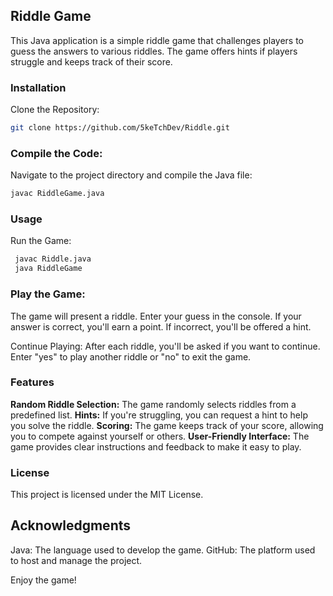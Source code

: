 ## Riddle Game
This Java application is a simple riddle game that challenges players to guess the answers to various riddles. The game offers hints if players struggle and keeps track of their score.

### Installation
Clone the Repository:
```Bash
git clone https://github.com/5keTchDev/Riddle.git
```

### Compile the Code:
Navigate to the project directory and compile the Java file:

```Bash
javac RiddleGame.java
```

### Usage
Run the Game:
````Bash
 javac Riddle.java
 java RiddleGame
````

### Play the Game:
The game will present a riddle. Enter your guess in the console. If your answer is correct, you'll earn a point. If incorrect, you'll be offered a hint.

Continue Playing:
After each riddle, you'll be asked if you want to continue. Enter "yes" to play another riddle or "no" to exit the game.

### Features
**Random Riddle Selection:** The game randomly selects riddles from a predefined list.
**Hints:** If you're struggling, you can request a hint to help you solve the riddle.
**Scoring:** The game keeps track of your score, allowing you to compete against yourself or others.
**User-Friendly Interface:** The game provides clear instructions and feedback to make it easy to play.

### License
This project is licensed under the MIT License.   

## Acknowledgments
Java: The language used to develop the game.
GitHub: The platform used to host and manage the project.

Enjoy the game!
